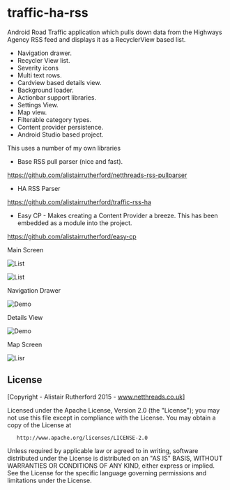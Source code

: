# traffic-ha-rss
Android Road Traffic application which pulls down data from the Highways Agency  RSS feed and displays it as a RecyclerView based list.

- Navigation drawer.
- Recycler View list.
- Severity icons
- Multi text rows.
- Cardview based details view.
- Background loader.
- Actionbar support libraries.
- Settings View.
- Map view.
- Filterable category types.
- Content provider persistence.
- Android Studio based project.

This uses a number of my own libraries

- Base RSS pull parser (nice and fast).

https://github.com/alistairrutherford/netthreads-rss-pullparser

- HA RSS Parser

https://github.com/alistairrutherford/traffic-rss-ha

- Easy CP - Makes creating a Content Provider a breeze. This has been embedded as a module into the project.

https://github.com/alistairrutherford/easy-cp

Main Screen

![List](https://github.com/alistairrutherford/images/blob/master/traffic-ha-rss-ilst.png) 

![List](https://github.com/alistairrutherford/images/raw/master/traffic-ha-rss-1.png) 

Navigation Drawer 

![Demo](https://github.com/alistairrutherford/images/raw/master/traffic-ha-rss-2.png) 

Details View

![Demo](https://github.com/alistairrutherford/images/raw/master/traffic-ha-rss-3.png) 

Map Screen

![Lisr](https://github.com/alistairrutherford/images/raw/master/traffic-ha-rss-map.png) 

License
--------
[Copyright - Alistair Rutherford 2015 - www.netthreads.co.uk]

Licensed under the Apache License, Version 2.0 (the "License");
   you may not use this file except in compliance with the License.
   You may obtain a copy of the License at

       http://www.apache.org/licenses/LICENSE-2.0

   Unless required by applicable law or agreed to in writing, software
   distributed under the License is distributed on an "AS IS" BASIS,
   WITHOUT WARRANTIES OR CONDITIONS OF ANY KIND, either express or implied.
   See the License for the specific language governing permissions and
   limitations under the License.
